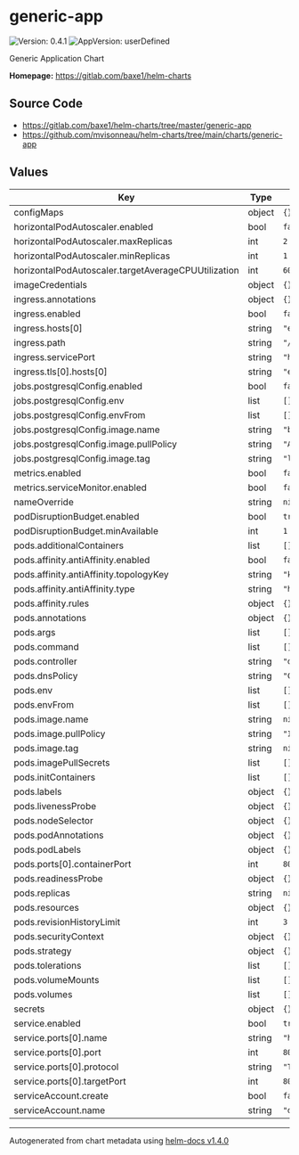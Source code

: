 # generic-app

![Version: 0.4.1](https://img.shields.io/badge/Version-0.4.1-informational?style=flat-square) ![AppVersion: userDefined](https://img.shields.io/badge/AppVersion-userDefined-informational?style=flat-square)

Generic Application Chart

**Homepage:** <https://gitlab.com/baxe1/helm-charts>

## Source Code

* <https://gitlab.com/baxe1/helm-charts/tree/master/generic-app>
* <https://github.com/mvisonneau/helm-charts/tree/main/charts/generic-app>

## Values

| Key | Type | Default | Description |
|-----|------|---------|-------------|
| configMaps | object | `{}` |  |
| horizontalPodAutoscaler.enabled | bool | `false` |  |
| horizontalPodAutoscaler.maxReplicas | int | `2` |  |
| horizontalPodAutoscaler.minReplicas | int | `1` |  |
| horizontalPodAutoscaler.targetAverageCPUUtilization | int | `60` |  |
| imageCredentials | object | `{}` |  |
| ingress.annotations | object | `{}` |  |
| ingress.enabled | bool | `false` |  |
| ingress.hosts[0] | string | `"example.com"` |  |
| ingress.path | string | `"/"` |  |
| ingress.servicePort | string | `"http"` |  |
| ingress.tls[0].hosts[0] | string | `"example.com"` |  |
| jobs.postgresqlConfig.enabled | bool | `false` |  |
| jobs.postgresqlConfig.env | list | `[]` |  |
| jobs.postgresqlConfig.envFrom | list | `[]` |  |
| jobs.postgresqlConfig.image.name | string | `"bitnami/postgresql"` |  |
| jobs.postgresqlConfig.image.pullPolicy | string | `"Always"` |  |
| jobs.postgresqlConfig.image.tag | string | `"latest"` |  |
| metrics.enabled | bool | `false` |  |
| metrics.serviceMonitor.enabled | bool | `false` |  |
| nameOverride | string | `nil` |  |
| podDisruptionBudget.enabled | bool | `true` |  |
| podDisruptionBudget.minAvailable | int | `1` |  |
| pods.additionalContainers | list | `[]` |  |
| pods.affinity.antiAffinity.enabled | bool | `false` |  |
| pods.affinity.antiAffinity.topologyKey | string | `"kubernetes.io/hostname"` |  |
| pods.affinity.antiAffinity.type | string | `"hard"` |  |
| pods.affinity.rules | object | `{}` |  |
| pods.annotations | object | `{}` |  |
| pods.args | list | `[]` |  |
| pods.command | list | `[]` |  |
| pods.controller | string | `"deployment"` |  |
| pods.dnsPolicy | string | `"ClusterFirst"` |  |
| pods.env | list | `[]` |  |
| pods.envFrom | list | `[]` |  |
| pods.image.name | string | `nil` |  |
| pods.image.pullPolicy | string | `"IfNotPresent"` |  |
| pods.image.tag | string | `nil` |  |
| pods.imagePullSecrets | list | `[]` |  |
| pods.initContainers | list | `[]` |  |
| pods.labels | object | `{}` |  |
| pods.livenessProbe | object | `{}` |  |
| pods.nodeSelector | object | `{}` |  |
| pods.podAnnotations | object | `{}` |  |
| pods.podLabels | object | `{}` |  |
| pods.ports[0].containerPort | int | `8080` |  |
| pods.readinessProbe | object | `{}` |  |
| pods.replicas | string | `nil` |  |
| pods.resources | object | `{}` |  |
| pods.revisionHistoryLimit | int | `3` |  |
| pods.securityContext | object | `{}` |  |
| pods.strategy | object | `{}` |  |
| pods.tolerations | list | `[]` |  |
| pods.volumeMounts | list | `[]` |  |
| pods.volumes | list | `[]` |  |
| secrets | object | `{}` |  |
| service.enabled | bool | `true` |  |
| service.ports[0].name | string | `"http"` |  |
| service.ports[0].port | int | `80` |  |
| service.ports[0].protocol | string | `"TCP"` |  |
| service.ports[0].targetPort | int | `8080` |  |
| serviceAccount.create | bool | `false` |  |
| serviceAccount.name | string | `"default"` |  |

----------------------------------------------
Autogenerated from chart metadata using [helm-docs v1.4.0](https://github.com/norwoodj/helm-docs/releases/v1.4.0)

